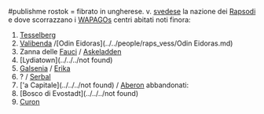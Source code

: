 #publishme 
rostok = fibrato in ungherese. v. [svedese](../../svedese.md)
la nazione dei [Rapsodi](../../people/raps_vess/Rapsodi.md) e dove scorrazzano i [WAPAGOs](../../people/wapagos/WAPAGOs.md)
centri abitati noti finora:
1. [Tesselberg](../../Tesselberg.md)
2. [Valibenda](../Valibenda.md) /[Odin Eidoras](../../people/raps_vess/Odin Eidoras.md)
3. Zanna delle [Fauci](../Fauci.md) / [Askeladden](../../guilds/Askeladden.md)
4. [Lydiatown](../../../not found)
5. [Galsenia](../Galsenia.md) / [Erika](../../people/raps_vess/Erika.md)
6. ? / [Serbal](../../people/raps_vess/Serbal.md)
7. ['a Capitale](../../../not found)  / [Aberon](../../people/raps_vess/Aberon.md)
abbandonati:
8. [Bosco di Evostadt](../../../not found)
9. [Curon](../Curon.md)
